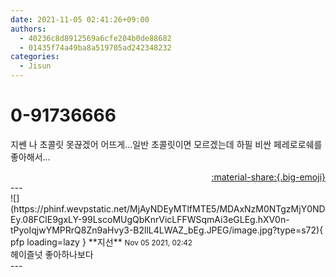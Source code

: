 ```yaml
---
date: 2021-11-05 02:41:26+09:00
authors:
  - 40236c8d8912569a6cfe204b0de88682
  - 01435f74a49ba8a519705ad242348232
categories:
  - Jisun
---
```


# 0-91736666

<div class="post-container" markdown="1">
<div class="content-container md-sidebar__scrollwrap" markdown="1">

지쎈 나 초콜릿 못끊겠어 어뜨게...일반 초콜릿이면 모르겠는데 하필 비싼 페레로로쉐를 좋아해서...

</div>
</div>

<div style="text-align: right;" markdown="1">
<a href="https://weverse.io/fromis9/fanpost/0-91736666" style="text-align: right;">:material-share:{.big-emoji}</a>
</div>
---

<div class="comments-container md-sidebar__scrollwrap" markdown="1">
<div class="comment" markdown="1">
<div class='id-container' markdown="1">
![](https://phinf.wevpstatic.net/MjAyNDEyMTlfMTE5/MDAxNzM0NTgzMjY0NDEy.08FClE9gxLY-99LscoMUgQbKnrVicLFFWSqmAi3eGLEg.hXV0n-tPyoIqjwYMPRrQ8Zn9aHvy3-B2llL4LWAZ_bEg.JPEG/image.jpg?type=s72){ pfp loading=lazy }
**<span class="artist">지선</span>** <small>Nov 05 2021, 02:42</small><br>
</div>
<div class='comment-body' markdown="1">
헤이즐넛 좋아하나보다
</div>
</div>
</div>
---
